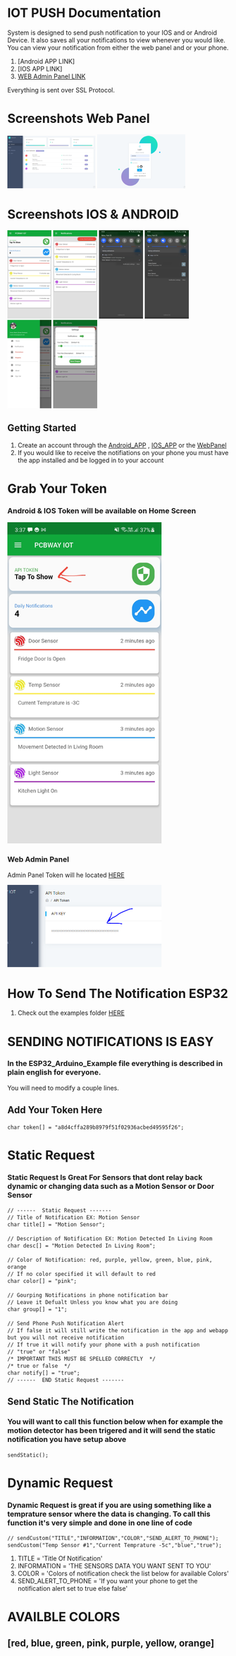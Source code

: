 # IOT PUSH Documentation
System is designed to send push notification to your IOS and or Android Device. It also saves all your notifications to view whenever you would like. You can view your notification from either the web panel and or your phone.
1. [Android APP LINK]
2. [IOS APP LINK]
3. [WEB Admin Panel LINK](https://iotpush.app)

Everything is sent over SSL Protocol.
# Screenshots Web Panel
<p float="left">
<img src="../images/admin.PNG" alt="My cool logo" width="200"/>
<img src="../images/login.PNG" alt="My cool logo" width="200"/>
</p>

# Screenshots IOS & ANDROID
<p float="left">
<img src="../images/1.jpg" alt="My cool logo" width="100"/>
<img src="../images/2.jpg" alt="My cool logo" width="100"/>
<img src="../images/push1.jpg" alt="My cool logo" width="100"/>
<img src="../images/push2.jpg" alt="My cool logo" width="100"/>
<img src="../images/3.jpg" alt="My cool logo" width="100"/>
<img src="../images/4.jpg" alt="My cool logo" width="100"/>
</p>



## Getting Started

1. Create an account through the [Android_APP]() , [IOS_APP]() or the [WebPanel](https://iotpush.app)
2. If you would like to receive the notifiations on your phone you must have the app installed and be logged in to your account

# Grab Your Token 

### Android & IOS Token will be available on Home Screen

<img src="../images/setup.jpg" alt="My cool logo" width="350"/>

### Web Admin Panel
Admin Panel Token will he located [HERE](https://iotpush.app/get-token)

<img src="../images/setup2.png" alt="My cool logo" width="350"/>


# How To Send The Notification ESP32 
1. Check out the examples folder [HERE](https://github.com/DroneMesh/IOTPUSH/tree/master/Examples)


# SENDING NOTIFICATIONS IS EASY

### In the ESP32_Arduino_Example file everything is described in plain english for everyone.
You will need to modify a couple lines.


## Add Your Token Here
```
char token[] = "a8d4cffa289b8979f51f02936acbed49595f26";

```

# Static Request
### Static Request Is Great For Sensors that dont relay back dynamic or changing data such as a Motion Sensor or Door Sensor
```
// ------  Static Request -------
// Title of Notification EX: Motion Sensor
char title[] = "Motion Sensor";

// Description of Notification EX: Motion Detected In Living Room
char desc[] = "Motion Detected In Living Room";

// Color of Notification: red, purple, yellow, green, blue, pink, orange
// If no color specified it will default to red
char color[] = "pink";

// Gourping Notifications in phone notification bar
// Leave it Defualt Unless you know what you are doing
char group[] = "1";

// Send Phone Push Notification Alert 
// If false it will still write the notification in the app and webapp but you will not receive notification
// If true it will notify your phone with a push notification
// "true" or "false"
/* IMPORTANT THIS MUST BE SPELLED CORRECTLY  */
/* true or false  */
char notify[] = "true";
// ------  END Static Request -------
```
## Send Static The Notification
### You will want to call this function below when for example the motion detector has been trigered and it will send the static notification you have setup above

```
sendStatic();
```

# Dynamic Request
### Dynamic Request is great if you are using something like a temprature sensor where the data is changing. To call this function it's very simple and done in one line of code
```
// sendCustom("TITLE","INFORMATION","COLOR","SEND_ALERT_TO_PHONE");
sendCustom("Temp Sensor #1","Current Temprature -5c","blue","true");
```
1. TITLE = 'Title Of Notification'
2. INFORMATION = 'THE SENSORS DATA YOU WANT SENT TO YOU'
3. COLOR = 'Colors of notification check the list below for available Colors'
4. SEND_ALERT_TO_PHONE = 'If you want your phone to get the notification alert set to true else false'




# AVAILBLE COLORS
## [red, blue, green, pink, purple, yellow, orange]

